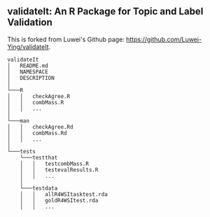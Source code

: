 ## validateIt: An R Package for Topic and Label Validation

This is forked from Luwei's Github page: https://github.com/Luwei-Ying/validateIt. 

```
validateIt
│   README.md
│   NAMESPACE
│   DESCRIPTION
│
└───R
│   │   checkAgree.R
│   │   combMass.R
│   │   ...
│   
└───man
│   │   checkAgree.Rd
│   │   combMass.Rd
│   │   ...
│    
└───tests
    └───testthat
    │   │   testcombMass.R
    │   │   testevalResults.R
    │   │   ...
    │ 
    └───testdata
    │   │   allR4WSItasktest.rda
    │   │   goldR4WSItest.rda
    │   │   ...
    
```
